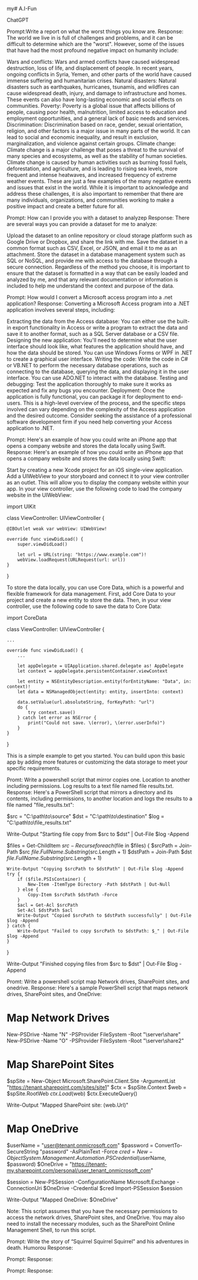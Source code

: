 my# A.I-Fun


ChatGPT

Prompt:Write a report on what the worst things you know are.
Response: The world we live in is full of challenges and problems, and it can be difficult to determine which are the "worst". However, some of the issues that have had the most profound negative impact on humanity include:

Wars and conflicts: Wars and armed conflicts have caused widespread destruction, loss of life, and displacement of people. In recent years, ongoing conflicts in Syria, Yemen, and other parts of the world have caused immense suffering and humanitarian crises.
Natural disasters: Natural disasters such as earthquakes, hurricanes, tsunamis, and wildfires can cause widespread death, injury, and damage to infrastructure and homes. These events can also have long-lasting economic and social effects on communities.
Poverty: Poverty is a global issue that affects billions of people, causing poor health, malnutrition, limited access to education and employment opportunities, and a general lack of basic needs and services.
Discrimination: Discrimination based on race, gender, sexual orientation, religion, and other factors is a major issue in many parts of the world. It can lead to social and economic inequality, and result in exclusion, marginalization, and violence against certain groups.
Climate change: Climate change is a major challenge that poses a threat to the survival of many species and ecosystems, as well as the stability of human societies. Climate change is caused by human activities such as burning fossil fuels, deforestation, and agriculture, and is leading to rising sea levels, more frequent and intense heatwaves, and increased frequency of extreme weather events.
These are just a few examples of the many negative events and issues that exist in the world. While it is important to acknowledge and address these challenges, it is also important to remember that there are many individuals, organizations, and communities working to make a positive impact and create a better future for all.


Prompt: How can I provide you with a dataset to analyzep
Response: There are several ways you can provide a dataset for me to analyze:

Upload the dataset to an online repository or cloud storage platform such as Google Drive or Dropbox, and share the link with me.
Save the dataset in a common format such as CSV, Excel, or JSON, and email it to me as an attachment.
Store the dataset in a database management system such as SQL or NoSQL, and provide me with access to the database through a secure connection.
Regardless of the method you choose, it is important to ensure that the dataset is formatted in a way that can be easily loaded and analyzed by me, and that any relevant documentation or information is included to help me understand the context and purpose of the data.


Prompt: How would I convert a Microsoft access program into a .net application?
Response: Converting a Microsoft Access program into a .NET application involves several steps, including:

Extracting the data from the Access database: You can either use the built-in export functionality in Access or write a program to extract the data and save it to another format, such as a SQL Server database or a CSV file.
Designing the new application: You'll need to determine what the user interface should look like, what features the application should have, and how the data should be stored. You can use Windows Forms or WPF in .NET to create a graphical user interface.
Writing the code: Write the code in C# or VB.NET to perform the necessary database operations, such as connecting to the database, querying the data, and displaying it in the user interface. You can use ADO.NET to interact with the database.
Testing and debugging: Test the application thoroughly to make sure it works as expected and fix any bugs you encounter.
Deployment: Once the application is fully functional, you can package it for deployment to end-users.
This is a high-level overview of the process, and the specific steps involved can vary depending on the complexity of the Access application and the desired outcome. Consider seeking the assistance of a professional software development firm if you need help converting your Access application to .NET.


Prompt: Here's an example of how you could write an iPhone app that opens a company website and stores the data locally using Swift.
Response: Here's an example of how you could write an iPhone app that opens a company website and stores the data locally using Swift:

Start by creating a new Xcode project for an iOS single-view application.
Add a UIWebView to your storyboard and connect it to your view controller as an outlet. This will allow you to display the company website within your app.
In your view controller, use the following code to load the company website in the UIWebView:

import UIKit

class ViewController: UIViewController {
    
    @IBOutlet weak var webView: UIWebView!
    
    override func viewDidLoad() {
        super.viewDidLoad()
        
        let url = URL(string: "https://www.example.com")!
        webView.loadRequest(URLRequest(url: url))
    }
}

To store the data locally, you can use Core Data, which is a powerful and flexible framework for data management. First, add Core Data to your project and create a new entity to store the data. Then, in your view controller, use the following code to save the data to Core Data:

import CoreData

class ViewController: UIViewController {

    ...

    override func viewDidLoad() {
        ...
        
        let appDelegate = UIApplication.shared.delegate as! AppDelegate
        let context = appDelegate.persistentContainer.viewContext
        
        let entity = NSEntityDescription.entity(forEntityName: "Data", in: context)!
        let data = NSManagedObject(entity: entity, insertInto: context)
        
        data.setValue(url.absoluteString, forKeyPath: "url")
        do {
            try context.save()
        } catch let error as NSError {
            print("Could not save. \(error), \(error.userInfo)")
        }
    }
}


This is a simple example to get you started. You can build upon this basic app by adding more features or customizing the data storage to meet your specific requirements.


Promt: Write a powershell script that mirror copies one. Location to another including permissions. Log results to a text file named file results.txt.
Response: Here's a PowerShell script that mirrors a directory and its contents, including permissions, to another location and logs the results to a file named "file_results.txt":

$src = "C:\path\to\source"
$dst = "C:\path\to\destination"
$log = "C:\path\to\file_results.txt"

Write-Output "Starting file copy from $src to $dst" | Out-File $log -Append

$files = Get-ChildItem $src -Recurse
foreach ($file in $files) {
    $srcPath = Join-Path $src $file.FullName.Substring($src.Length + 1)
    $dstPath = Join-Path $dst $file.FullName.Substring($src.Length + 1)
    
    Write-Output "Copying $srcPath to $dstPath" | Out-File $log -Append
    try {
        if ($file.PSIsContainer) {
            New-Item -ItemType Directory -Path $dstPath | Out-Null
        } else {
            Copy-Item $srcPath $dstPath -Force
        }
        $acl = Get-Acl $srcPath
        Set-Acl $dstPath $acl
        Write-Output "Copied $srcPath to $dstPath successfully" | Out-File $log -Append
    } catch {
        Write-Output "Failed to copy $srcPath to $dstPath: $_" | Out-File $log -Append
    }
}

Write-Output "Finished copying files from $src to $dst" | Out-File $log -Append

Promt: Write a powershell script map
Network drives, SharePoint sites, and onedrive.
Response: Here's a sample PowerShell script that maps network drives, SharePoint sites, and OneDrive:

# Map Network Drives
New-PSDrive -Name "N" -PSProvider FileSystem -Root "\\server\share"
New-PSDrive -Name "O" -PSProvider FileSystem -Root "\\server\share2"

# Map SharePoint Sites
$spSite = New-Object Microsoft.SharePoint.Client.Site -ArgumentList "https://tenant.sharepoint.com/sites/site1"
$ctx = $spSite.Context
$web = $spSite.RootWeb
$ctx.Load($web)
$ctx.ExecuteQuery()

Write-Output "Mapped SharePoint site: $($web.Url)"

# Map OneDrive
$userName = "user@tenant.onmicrosoft.com"
$password = ConvertTo-SecureString "password" -AsPlainText -Force
$cred = New-Object System.Management.Automation.PSCredential($userName, $password)
$OneDrive = "https://tenant-my.sharepoint.com/personal/user_tenant_onmicrosoft_com"

$session = New-PSSession -ConfigurationName Microsoft.Exchange -ConnectionUri $OneDrive -Credential $cred
Import-PSSession $session

Write-Output "Mapped OneDrive: $OneDrive"

Note: This script assumes that you have the necessary permissions to access the network drives, SharePoint sites, and OneDrive. You may also need to install the necessary modules, such as the SharePoint Online Management Shell, to run this script.


Prompt: Write the story of “Squirrel Squirrel Squirrel” and his adventures in death. Humorou
Response:

Prompt:
Response:

Prompt:
Response:




